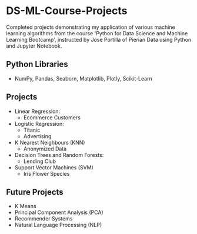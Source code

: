 # DS-ML-Course-Projects

Completed projects demonstrating my application of various machine learning algorithms from the course 'Python for Data Science and Machine Learning Bootcamp', instructed by Jose Portilla of Pierian Data using Python and Jupyter Notebook.

## Python Libraries
- NumPy, Pandas, Seaborn, Matplotlib, Plotly, Scikit-Learn

## Projects
- Linear Regression: 
  - Ecommerce Customers
- Logistic Regression: 
  - Titanic
  - Advertising
- K Nearest Neighbours (KNN)
  - Anonymized Data
- Decision Trees and Random Forests: 
  - Lending Club
- Support Vector Machines (SVM)
  - Iris Flower Species

## Future Projects
- K Means
- Principal Component Analysis (PCA)
- Recommender Systems
- Natural Language Processing (NLP)
